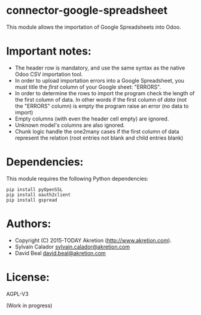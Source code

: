 # connector-google-spreadsheet

This module allows the importation of Google Spreadsheets into Odoo.

Important notes:
================
- The header row is mandatory, and use the same syntax as
  the native Odoo CSV importation tool.
- In order to upload importation errors into a Google Spreadsheet,
  you must title the *first* column of your Google sheet: "ERRORS".
- In order to determine the rows to import the program check the length
  of the first column of data. In other words if the first column of
  *data* (not the "ERRORS" column) is empty the program raise an error
  (no data to import)
- Empty columns (with even the header cell empty) are ignored.
- Unknown model's columns are also ignored.
- Chunk logic handle the one2many cases if the first column of data
  represent the relation (root entries not blank and child entries blank)

Dependencies:
=============

This module requires the following Python dependencies:

    pip install pyOpenSSL
    pip install oauth2client
    pip install gspread

Authors:
========
- Copyright (C) 2015-TODAY Akretion (http://www.akretion.com).
- Sylvain Calador <sylvain.calador@akretion.com>
- David Beal <david.beal@akretion.com>

License:
========
AGPL-V3

(Work in progress)
